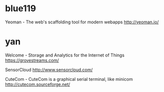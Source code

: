 

# blue119

Yeoman - The web's scaffolding tool for modern webapps
<http://yeoman.io/>  

# yan

Welcome - Storage and Analytics for the Internet of Things
<https://grovestreams.com/>  

SensorCloud
<http://www.sensorcloud.com/>  

CuteCom - CuteCom is a graphical serial terminal, like minicom
<http://cutecom.sourceforge.net/>  
